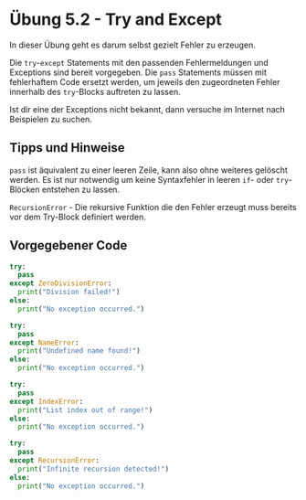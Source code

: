 # Übung 5.2 - Try and Except

In dieser Übung geht es darum selbst gezielt Fehler zu erzeugen.

Die ```try```-```except``` Statements mit den passenden Fehlermeldungen und Exceptions sind bereit vorgegeben. Die ```pass``` Statements müssen mit fehlerhaftem Code ersetzt werden, um jeweils den zugeordneten Fehler innerhalb des ```try```-Blocks auftreten zu lassen.

Ist dir eine der Exceptions nicht bekannt, dann versuche im Internet nach Beispielen zu suchen.

## Tipps und Hinweise

```pass``` ist äquivalent zu einer leeren Zeile, kann also ohne weiteres gelöscht werden. Es ist nur notwendig um keine Syntaxfehler in leeren ```if```- oder ```try```-Blöcken entstehen zu lassen.

```RecursionError``` - Die rekursive Funktion die den Fehler erzeugt muss bereits vor dem Try-Block definiert werden.

## Vorgegebener Code

``` Python
try:
  pass
except ZeroDivisionError:
  print("Division failed!")
else:
  print("No exception occurred.")

try:
  pass
except NameError:
  print("Undefined name found!")
else:
  print("No exception occurred.")

try:
  pass
except IndexError:
  print("List index out of range!")
else:
  print("No exception occurred.")

try:
  pass
except RecursionError:
  print("Infinite recursion detected!")
else:
  print("No exception occurred.")

```